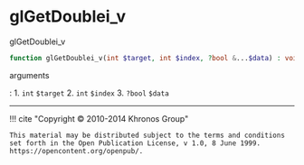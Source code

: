 # glGetDoublei_v
glGetDoublei_v

```php
function glGetDoublei_v(int $target, int $index, ?bool &...$data) : void
```



arguments

:    1. `int` `$target` 
    2. `int` `$index` 
    3. `?bool` `$data` 



---
     

!!! cite "Copyright © 2010-2014 Khronos Group"

    This material may be distributed subject to the terms and conditions set forth in the Open Publication License, v 1.0, 8 June 1999. https://opencontent.org/openpub/.